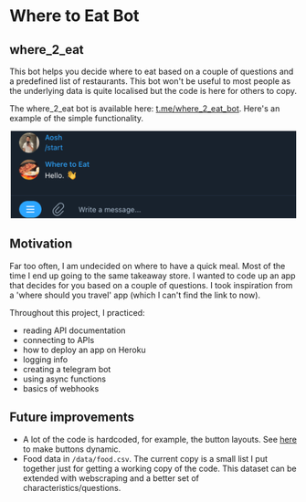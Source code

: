 # Where to Eat Bot
## where_2_eat
This bot helps you decide where to eat based on a couple of questions and a predefined list of restaurants. This bot won't be useful to most people as the underlying data is quite localised but the code is here for others to copy.

The where_2_eat bot is available here: [t.me/where_2_eat_bot](https://t.me/where_2_eat_bot). Here's an example of the simple functionality.

<div align="center">
<img src="images/demo.gif" alt="demo" width="500"/>
</div>

## Motivation
Far too often, I am undecided on where to have a quick meal. Most of the time I end up going to the same takeaway store. I wanted to code up an app that decides for you based on a couple of questions. I took inspiration from a 'where should you travel' app (which I can't find the link to now). 

Throughout this project, I practiced:
- reading API documentation
- connecting to APIs
- how to deploy an app on Heroku
- logging info
- creating a telegram bot
- using async functions
- basics of webhooks


## Future improvements
- A lot of the code is hardcoded, for example, the button layouts. See [here](https://github.com/python-telegram-bot/v13.x-wiki/wiki/Code-snippets#build-a-menu-with-buttons) to make buttons dynamic.
- Food data in `/data/food.csv`. The current copy is a small list I put together just for getting a working copy of the code. This dataset can be extended with webscraping and a better set of characteristics/questions.